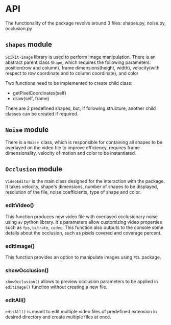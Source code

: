 # API

The functionality of the package revolvs around 3 files: shapes.py, noise.py, occlusion.py

## ```shapes``` module

```Scikit-image``` library is used to perform image manipulation. There is an abstract parent class ```Shape```, which requires the following parameters: position(row and column), frame dimensions(height, width), velocity(with respect to row coordinate and to column coordinate), and color 

Two functions need to be implemented to create child class:
* getPixelCoordinates(self)
* draw(self, frame)

There are 2 predefined shapes, but, if following structure, another child classes can be created if required.

## ```Noise``` module

There is a ```Noise ```class, which is responsible for containing all shapes to be overlayed on the video file to improve efficiency, requires frame dimensionality, velocity of motion and color to be instantiated. 

## ```Occlusion``` module

```VideoEditor``` is the main class designed for the interaction with the package. It takes velocity, shape's dimensions, number of shapes to be displayed, resolution of the file, noise coefficients, type of shape and color.

### editVideo()

This function produces new video file with overlayed occlusionary noise using ```av``` python library. It's parameters allow customizing video properties such as ```fps```, ```bitrate```, ```codec```. This function also outputs to the console some details about the occlusion, such as pixels covered and coverage percent. 

### editImage()

This function provides an option to manipulate images using ```PIL``` package. 

### showOcclusion()

```showOcclusion()``` allows to preview occlusion parameters to be applied in ```editImage()``` function without creating a new file.

### editAll()

```editAll()``` is meant to edit multiple video files of predefined extension in desired directory and create multiple files at once.
